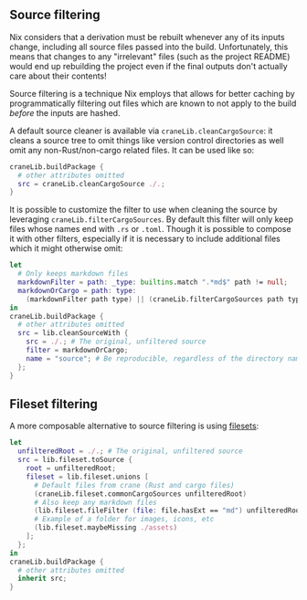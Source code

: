 ## Source filtering

Nix considers that a derivation must be rebuilt whenever any of its inputs
change, including all source files passed into the build. Unfortunately, this
means that changes to any "irrelevant" files (such as the project README) would
end up rebuilding the project even if the final outputs don't actually care
about their contents!

Source filtering is a technique Nix employs that allows for better caching by
programmatically filtering out files which are known to not apply to the build
_before_ the inputs are hashed.

A default source cleaner is available via `craneLib.cleanCargoSource`: it cleans
a source tree to omit things like version control directories as well omit any
non-Rust/non-cargo related files. It can be used like so:

```nix
craneLib.buildPackage {
  # other attributes omitted
  src = craneLib.cleanCargoSource ./.;
}
```

It is possible to customize the filter to use when cleaning the source by
leveraging `craneLib.filterCargoSources`. By default this filter will only keep
files whose names end with `.rs` or `.toml`. Though it is possible to compose it
with other filters, especially if it is necessary to include additional files
which it might otherwise omit:

```nix
let
  # Only keeps markdown files
  markdownFilter = path: _type: builtins.match ".*md$" path != null;
  markdownOrCargo = path: type:
    (markdownFilter path type) || (craneLib.filterCargoSources path type);
in
craneLib.buildPackage {
  # other attributes omitted
  src = lib.cleanSourceWith {
    src = ./.; # The original, unfiltered source
    filter = markdownOrCargo;
    name = "source"; # Be reproducible, regardless of the directory name
  };
}
```

## Fileset filtering

A more composable alternative to source filtering is using [filesets]:

```nix
let
  unfilteredRoot = ./.; # The original, unfiltered source
  src = lib.fileset.toSource {
    root = unfilteredRoot;
    fileset = lib.fileset.unions [
      # Default files from crane (Rust and cargo files)
      (craneLib.fileset.commonCargoSources unfilteredRoot)
      # Also keep any markdown files
      (lib.fileset.fileFilter (file: file.hasExt == "md") unfilteredRoot)
      # Example of a folder for images, icons, etc
      (lib.fileset.maybeMissing ./assets)
    ];
  };
in
craneLib.buildPackage {
  # other attributes omitted
  inherit src;
}
```

[filesets]: https://nixos.org/manual/nixpkgs/unstable/#sec-functions-library-fileset
